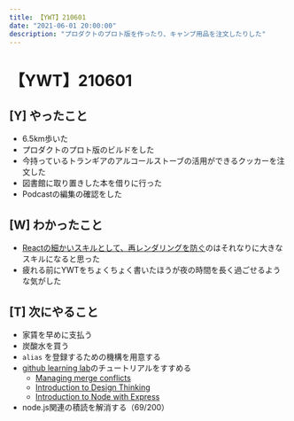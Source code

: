 ```yaml
---
title: 【YWT】210601
date: "2021-06-01 20:00:00"
description: "プロダクトのプロト版を作ったり、キャンプ用品を注文したりした"
---
```


# 【YWT】210601

## [Y] やったこと

- 6.5km歩いた
- プロダクトのプロト版のビルドをした
- 今持っているトランギアのアルコールストーブの活用ができるクッカーを注文した
- 図書館に取り置きした本を借りに行った
- Podcastの編集の確認をした

## [W] わかったこと

- [Reactの細かいスキルとして、再レンダリングを防ぐ](https://twitter.com/erukiti/status/1398615737116217344)のはそれなりに大きなスキルになると思った
- 疲れる前にYWTをちょくちょく書いたほうが夜の時間を長く過ごせるような気がした

## [T] 次にやること

- 家賃を早めに支払う
- 炭酸水を買う
- `alias` を登録するための機構を用意する
- [github learning lab](https://lab.github.com/githubtraining)のチュートリアルをすすめる
  - [Managing merge conflicts](https://lab.github.com/githubtraining/managing-merge-conflicts)
  - [Introduction to Design Thinking](https://lab.github.com/githubtraining/introduction-to-design-thinking)
  - [Introduction to Node with Express](https://lab.github.com/everydeveloper/introduction-to-node-with-express)
- node.js関連の積読を解消する（69/200）
